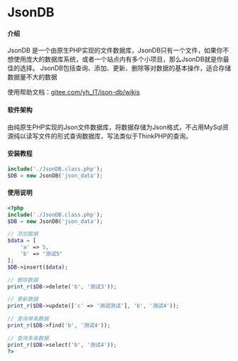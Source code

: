 # JsonDB

#### 介绍
JsonDB 是一个由原生PHP实现的文件数据库，JsonDB只有一个文件，如果你不想使用庞大的数据库系统，或者一个站点内有多个小项目，那么JsonDB就是你最佳的选择。 JsonDB包括查询、添加、更新、删除等对数据的基本操作，适合存储数据量不大的数据

使用帮助文档：[gitee.com/yh_IT/json-db/wikis](https://gitee.com/yh_IT/json-db/wikis)

#### 软件架构
由纯原生PHP实现的Json文件数据库，将数据存储为Json格式，不占用MySql资源纯以读写文件的形式查询数据库，写法类似于ThinkPHP的查询。


#### 安装教程

```php
include('./JsonDB.class.php');
$DB = new JsonDB('json_data');
```


#### 使用说明

```php
<?php
include('./JsonDB.class.php');
$DB = new JsonDB('json_data');

// 添加数据
$data = [
	'a' => 5,
	'b' => "测试5"
];
$DB->insert($data);

// 删除数据
print_r($DB->delete('b', '测试3'));

// 更新数据
print_r($DB->update(['c' => '测试测试'], 'b', '测试4'));

// 查询单条数据
print_r($DB->find('b', '测试4'));

// 查询多条数据
print_r($DB->select('b', '测试4'));
?>
```